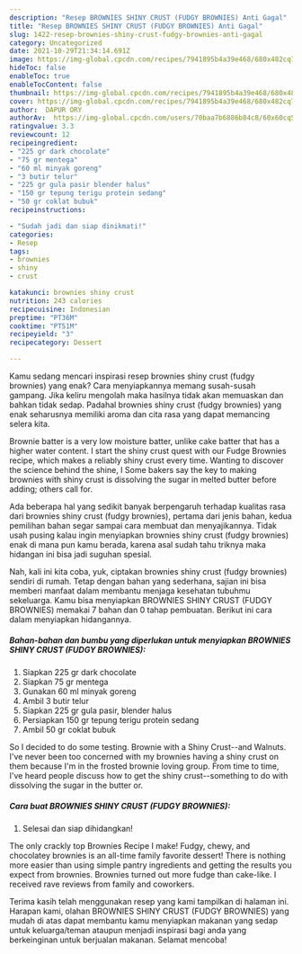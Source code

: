 ```yaml
---
description: "Resep BROWNIES SHINY CRUST (FUDGY BROWNIES) Anti Gagal"
title: "Resep BROWNIES SHINY CRUST (FUDGY BROWNIES) Anti Gagal"
slug: 1422-resep-brownies-shiny-crust-fudgy-brownies-anti-gagal
category: Uncategorized
date: 2021-10-29T21:34:14.691Z
image: https://img-global.cpcdn.com/recipes/7941895b4a39e468/680x482cq70/brownies-shiny-crust-fudgy-brownies-foto-resep-utama.jpg
hideToc: false
enableToc: true
enableTocContent: false
thumbnail: https://img-global.cpcdn.com/recipes/7941895b4a39e468/680x482cq70/brownies-shiny-crust-fudgy-brownies-foto-resep-utama.jpg
cover: https://img-global.cpcdn.com/recipes/7941895b4a39e468/680x482cq70/brownies-shiny-crust-fudgy-brownies-foto-resep-utama.jpg
author:  DAPUR ORY
authorAv:  https://img-global.cpcdn.com/users/70baa7b6886b84c8/60x60cq50/avatar.jpg
ratingvalue: 3.3
reviewcount: 12
recipeingredient:
- "225 gr dark chocolate"
- "75 gr mentega"
- "60 ml minyak goreng"
- "3 butir telur"
- "225 gr gula pasir blender halus"
- "150 gr tepung terigu protein sedang"
- "50 gr coklat bubuk"
recipeinstructions:

- "Sudah jadi dan siap dinikmati!"
categories:
- Resep
tags:
- brownies
- shiny
- crust

katakunci: brownies shiny crust 
nutrition: 243 calories
recipecuisine: Indonesian
preptime: "PT36M"
cooktime: "PT51M"
recipeyield: "3"
recipecategory: Dessert

---
```



Kamu sedang mencari inspirasi resep brownies shiny crust (fudgy brownies) yang enak? Cara menyiapkannya memang susah-susah gampang. Jika keliru mengolah maka hasilnya tidak akan memuaskan dan bahkan tidak sedap. Padahal brownies shiny crust (fudgy brownies) yang enak seharusnya memiliki aroma dan cita rasa yang dapat memancing selera kita.


Brownie batter is a very low moisture batter, unlike cake batter that has a higher water content. I start the shiny crust quest with our Fudge Brownies recipe, which makes a reliably shiny crust every time. Wanting to discover the science behind the shine, I Some bakers say the key to making brownies with shiny crust is dissolving the sugar in melted butter before adding; others call for.

Ada beberapa hal yang sedikit banyak berpengaruh terhadap kualitas rasa dari brownies shiny crust (fudgy brownies), pertama dari jenis bahan, kedua pemilihan bahan segar sampai cara membuat dan menyajikannya. Tidak usah pusing kalau ingin menyiapkan brownies shiny crust (fudgy brownies) enak di mana pun kamu berada, karena asal sudah tahu triknya maka hidangan ini bisa jadi suguhan spesial.


Nah, kali ini kita coba, yuk, ciptakan brownies shiny crust (fudgy brownies) sendiri di rumah. Tetap dengan bahan yang sederhana, sajian ini bisa memberi manfaat dalam membantu menjaga kesehatan tubuhmu sekeluarga. Kamu bisa menyiapkan BROWNIES SHINY CRUST (FUDGY BROWNIES) memakai 7 bahan dan 0 tahap pembuatan. Berikut ini cara dalam menyiapkan hidangannya.

<!--inarticleads1-->

##### Bahan-bahan dan bumbu yang diperlukan untuk menyiapkan BROWNIES SHINY CRUST (FUDGY BROWNIES):

1. Siapkan 225 gr dark chocolate
1. Siapkan 75 gr mentega
1. Gunakan 60 ml minyak goreng
1. Ambil 3 butir telur
1. Siapkan 225 gr gula pasir, blender halus
1. Persiapkan 150 gr tepung terigu protein sedang
1. Ambil 50 gr coklat bubuk


So I decided to do some testing. Brownie with a Shiny Crust--and Walnuts. I&#39;ve never been too concerned with my brownies having a shiny crust on them because I&#39;m in the frosted brownie loving group. From time to time, I&#39;ve heard people discuss how to get the shiny crust--something to do with dissolving the sugar in the butter or. 

<!--inarticleads2-->

##### Cara buat BROWNIES SHINY CRUST (FUDGY BROWNIES):


1. Selesai dan siap dihidangkan!

The only crackly top Brownies Recipe I make! Fudgy, chewy, and chocolatey brownies is an all-time family favorite dessert! There is nothing more easier than using simple pantry ingredients and getting the results you expect from brownies. Brownies turned out more fudge than cake-like. I received rave reviews from family and coworkers. 

Terima kasih telah menggunakan resep yang kami tampilkan di halaman ini. Harapan kami, olahan BROWNIES SHINY CRUST (FUDGY BROWNIES) yang mudah di atas dapat membantu kamu menyiapkan makanan yang sedap untuk keluarga/teman ataupun menjadi inspirasi bagi anda yang berkeinginan untuk berjualan makanan. Selamat mencoba!
